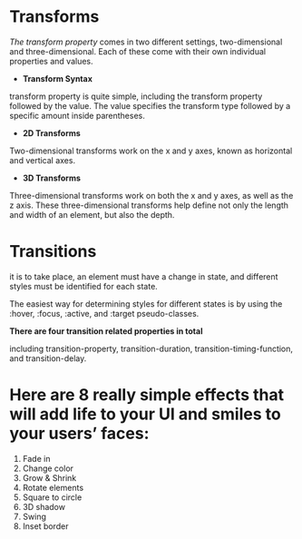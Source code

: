 # Transforms

*The transform property* comes in two different settings, two-dimensional and three-dimensional. Each of these come with their own individual properties and values.


- **Transform Syntax**

transform property is quite simple, including the transform property followed by the value. The value specifies the transform type followed by a specific amount inside parentheses.


- **2D Transforms**

Two-dimensional transforms work on the x and y axes, known as horizontal and vertical axes.

 - **3D Transforms**

 Three-dimensional transforms work on both the x and y axes, as well as the z axis. These three-dimensional transforms help define not only the length and width of an element, but also the depth. 



 # Transitions
 it is to take place, an element must have a change in state, and different styles must be identified for each state.
 
  The easiest way for determining styles for different states is by using the :hover, :focus, :active, and :target pseudo-classes.




  **There are four transition related properties in total**
  
   including transition-property, transition-duration, transition-timing-function, and transition-delay.



   # Here are 8 really simple effects that will add life to your UI and smiles to your users’ faces:

   <ol>
   <li>Fade in</li>
   <li>Change color</li>
   <li>Grow & Shrink</li>
   <li>Rotate elements</li>
   <li>Square to circle</li>
   <li>3D shadow</li>
   <li>Swing</li>
   <li>Inset border</li>
      </ol>



  